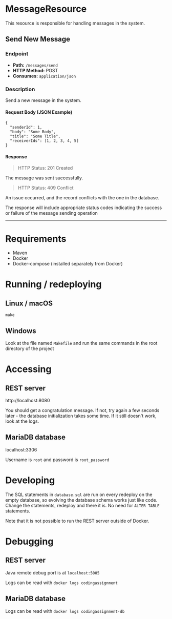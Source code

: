 

# MessageResource

This resource is responsible for handling messages in the system.

## Send New Message

### Endpoint
- **Path:** `/messages/send`
- **HTTP Method:** POST
- **Consumes:** `application/json`

### Description
Send a new message in the system.

#### Request Body (JSON Example)
```
{
  "senderId": 1,
  "body": "Some Body",
  "title": "Some Title",
  "receiverIds": [1, 2, 3, 4, 5]
}
```
#### Response
> HTTP Status: 201 Created

The message was sent successfully.
> HTTP Status: 409 Conflict

An issue occurred, and the record conflicts with the one in the database.

The response will include appropriate status codes indicating the success or failure of the message sending operation

<hr>

# Requirements
- Maven
- Docker
- Docker-compose (installed separately from Docker)

# Running / redeploying
## Linux / macOS
`make`

## Windows
Look at the file named `Makefile` and run the same commands in the root directory of the project

# Accessing
## REST server
http://localhost:8080

You should get a congratulation message. If not, try again a few seconds later - the database initialization takes some time. If it still doesn't work, look at the logs.

## MariaDB database
localhost:3306

Username is `root` and password is `root_password`

# Developing
The SQL statements in `database.sql` are run on every redeploy on the empty database, so evolving the database schema works just like code. Change the statements, redeploy and there it is. No need for `ALTER TABLE` statements.

Note that it is not possible to run the REST server outside of Docker.

# Debugging
## REST server
Java remote debug port is at `localhost:5005`

Logs can be read with `docker logs codingassignment`

## MariaDB database
Logs can be read with `docker logs codingassignment-db`